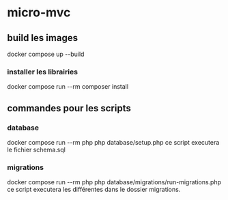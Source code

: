 # micro-mvc

## build les images

docker compose up --build

### installer les librairies

docker compose run --rm composer install

## commandes pour les scripts

### database

docker compose run --rm php php database/setup.php
ce script executera le fichier schema.sql

### migrations

docker compose run --rm php php database/migrations/run-migrations.php
ce script executera les différentes dans le dossier migrations.
